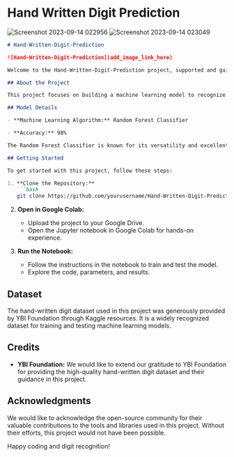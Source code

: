 # Hand Written Digit Prediction

![Screenshot 2023-09-14 022956](https://github.com/SubikshaSathiasai/Hand-Written-Digit-Prediction/assets/88978373/e4f56c94-d045-4ab5-920c-4fdd1e5b97c3)
![Screenshot 2023-09-14 023049](https://github.com/SubikshaSathiasai/Hand-Written-Digit-Prediction/assets/88978373/d7af6372-2796-4832-91de-091c528fb670)

```markdown
# Hand-Written-Digit-Prediction

![Hand-Written-Digit-Prediction](add_image_link_here)

Welcome to the Hand-Written-Digit-Prediction project, supported and guided by the YBI Foundation. In this project, we achieved an impressive accuracy rate of 98% using a Random Forest Classifier model to recognize hand-written digits.

## About the Project

This project focuses on building a machine learning model to recognize hand-written digits from the MNIST dataset. We used Google Colab for its collaborative and cloud-based computing capabilities, making it accessible to anyone interested in experimenting with machine learning.

## Model Details

- **Machine Learning Algorithm:** Random Forest Classifier

- **Accuracy:** 98%

The Random Forest Classifier is known for its versatility and excellent performance in classification tasks, which made it a suitable choice for this project.

## Getting Started

To get started with this project, follow these steps:

1. **Clone the Repository:**
   ```bash
   git clone https://github.com/yourusername/Hand-Written-Digit-Prediction.git
   ```

2. **Open in Google Colab:**
   - Upload the project to your Google Drive.
   - Open the Jupyter notebook in Google Colab for hands-on experience.

3. **Run the Notebook:**
   - Follow the instructions in the notebook to train and test the model.
   - Explore the code, parameters, and results.

## Dataset

The hand-written digit dataset used in this project was generously provided by YBI Foundation through Kaggle resources. It is a widely recognized dataset for training and testing machine learning models.

## Credits

- **YBI Foundation:** We would like to extend our gratitude to YBI Foundation for providing the high-quality hand-written digit dataset and their guidance in this project.

## Acknowledgments

We would like to acknowledge the open-source community for their valuable contributions to the tools and libraries used in this project. Without their efforts, this project would not have been possible.

Happy coding and digit recognition!

